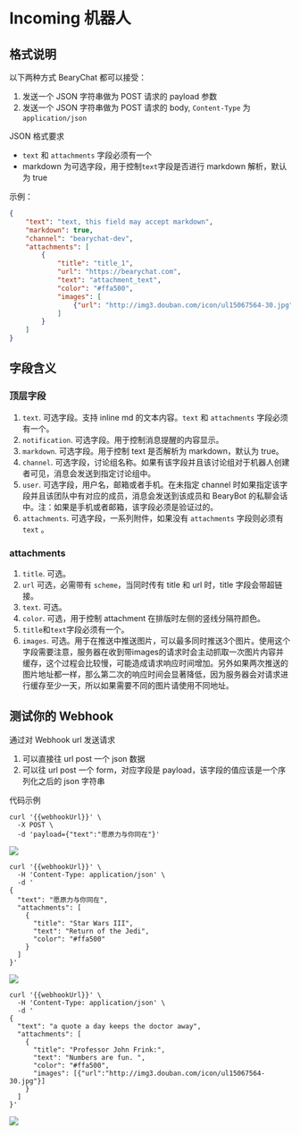 # Incoming 机器人

## 格式说明

以下两种方式 BearyChat 都可以接受：

1. 发送一个 JSON 字符串做为 POST 请求的 payload 参数
2. 发送一个 JSON 字符串做为 POST 请求的 body, `Content-Type` 为 `application/json`

JSON 格式要求
* `text` 和 `attachments` 字段必须有一个
* markdown 为可选字段，用于控制`text`字段是否进行 markdown 解析，默认为 true

示例：

```json
{
    "text": "text, this field may accept markdown",
    "markdown": true,
    "channel": "bearychat-dev",
    "attachments": [
        {
            "title": "title_1",
            "url": "https://bearychat.com",
            "text": "attachment_text",
            "color": "#ffa500",
            "images": [
                {"url": "http://img3.douban.com/icon/ul15067564-30.jpg"}
            ]
        }
    ]
}
```

## 字段含义

### 顶层字段

1. `text`. 可选字段。支持 inline md 的文本内容。`text` 和 `attachments` 字段必须有一个。
2. `notification`. 可选字段。用于控制消息提醒的内容显示。
3. `markdown`. 可选字段。用于控制 text 是否解析为 markdown，默认为 true。
4. `channel`. 可选字段，讨论组名称。如果有该字段并且该讨论组对于机器人创建者可见，消息会发送到指定讨论组中。
5. `user`. 可选字段，用户名，邮箱或者手机。在未指定 channel 时如果指定该字段并且该团队中有对应的成员，消息会发送到该成员和 BearyBot 的私聊会话中。注：如果是手机或者邮箱，该字段必须是验证过的。
6. `attachments`. 可选字段，一系列附件，如果没有 `attachments` 字段则必须有 `text` 。

### attachments

1. `title`. 可选。
2. `url` 可选，必需带有 `scheme`，当同时传有 title 和 url 时，title 字段会带超链接。
3. `text`. 可选。
4. `color`. 可选，用于控制 attachment 在排版时左侧的竖线分隔符颜色。
5. `title`和`text`字段必须有一个。
6. `images`. 可选。用于在推送中推送图片，可以最多同时推送3个图片。使用这个字段需要注意，服务器在收到带images的请求时会主动抓取一次图片内容并缓存，这个过程会比较慢，可能造成请求响应时间增加。另外如果两次推送的图片地址都一样，那么第二次的响应时间会显著降低，因为服务器会对请求进行缓存至少一天，所以如果需要不同的图片请使用不同地址。

## 测试你的 Webhook

通过对 Webhook url 发送请求

1. 可以直接往 url post 一个 json 数据
2. 可以往 url post 一个 form，对应字段是 payload，该字段的值应该是一个序列化之后的 json 字符串

代码示例

```shell
curl '{{webhookUrl}}' \
  -X POST \
  -d 'payload={"text":"愿原力与你同在"}'
```

![](/tutorials/image/incoming_r2d2_1.png)

```shell
curl '{{webhookUrl}}' \
  -H 'Content-Type: application/json' \
  -d '
{
  "text": "愿原力与你同在",
  "attachments": [
    {
      "title": "Star Wars III",
      "text": "Return of the Jedi",
      "color": "#ffa500"
    }
  ]
}'
```

![](/tutorials/image/incoming_r2d2_2.png)

```shell
curl '{{webhookUrl}}' \
  -H 'Content-Type: application/json' \
  -d '
{
  "text": "a quote a day keeps the doctor away",
  "attachments": [
    {
      "title": "Professor John Frink:",
      "text": "Numbers are fun. ",
      "color": "#ffa500",
      "images": [{"url":"http://img3.douban.com/icon/ul15067564-30.jpg"}]
    }
  ]
}'
```

![](/tutorials/image/incoming_prof_frink.png)
